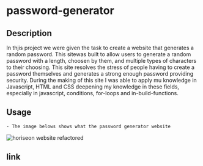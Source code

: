 # password-generator

## Description

In thjis project we were given the task to create a website that generates a random password. This sitewas built to allow users to generate a random password with a length, choosen by them, and multiple types of characters to their choosing. This site resolves the stress of people having to create a password themselves and generates a strong enough password providing security. During the making of this site I was able to apply mu knowledge in Javascript, HTML and CSS deepening my knowledge in these fields, especially in javascript, conditions, for-loops and in-build-functions. 

## Usage

    - The image belows shows what the password generator website

![horiseon website refactored](images-copy/horiseon-mockup.png)

## link


